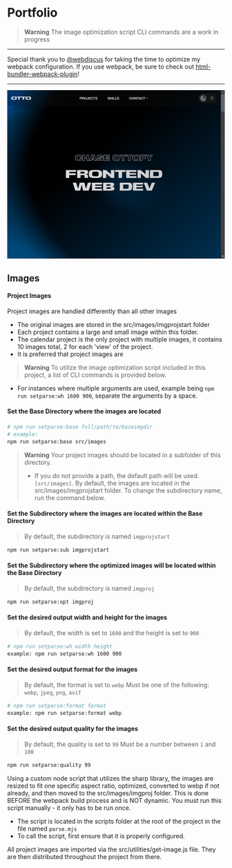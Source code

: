 # Portfolio

> **Warning**
> The image optimization script CLI commands are a work in progress
___

Special thank you to [@webdiscus](https://github.com/webdiscus) for taking the time to optimize my webpack configuration. If you use webpack, be sure to check out [html-bundler-webpack-plugin](https://github.com/webdiscus/html-bundler-webpack-plugin)!

___
![screen](screenshots/perf3.jpg)

## Images

#### Project Images

Project images are handled differently than all other images
- The original images are stored in the src/images/imgprojstart folder
- Each project contains a large and small image within this folder.
- The calendar project is the only project with multiple images, it contains 10 images total, 2 for each 'view' of the project.
- It is preferred that project images are 

> **Warning**
> To utilize the image optimization script included in this project, a list of CLI commands is provided below.
- For instances where multiple arguments are used, example being `npm run setparse:wh 1600 900`, separate the arguments by a space.

#### Set the Base Directory where the images are located
```bash
# npm run setparse:base full/path/to/baseimgdir
# example:
npm run setparse:base src/images
```
> **Warning**
> Your project images should be located in a subfolder of this directory.
> - If you do not provide a path, the default path will be used. `[src/images]`.
> By default, the images are located in the src/images/imgprojstart folder.
> To change the subdirectory name, run the command below.

#### Set the Subdirectory where the images are located within the Base Directory
> By default, the subdirectory is named `imgprojstart`
```bash
npm run setparse:sub imgprojstart
```

#### Set the Subdirectory where the optimized images will be located within the Base Directory
> By default, the subdirectory is named `imgproj`
```bash
npm run setparse:opt imgproj
```

#### Set the desired output width and height for the images
> By default, the width is set to `1600` and the height is set to `900`
```bash
# npm run setparse:wh width height
example: npm run setparse:wh 1600 900
```

#### Set the desired output format for the images
> By default, the format is set to `webp`
> Must be one of the following: `webp`, `jpeg`, `png`, `avif`
```bash
# npm run setparse:format format
example: npm run setparse:format webp
```

#### Set the desired output quality for the images
> By default, the quality is set to `99`
> Must be a number between `1` and `100`
```bash
npm run setparse:quality 99
```

Using a custom node script that utilizes the sharp library, the images are resized to fit one specific aspect ratio, optimized, converted to webp if not already, and then moved to the src/images/imgproj folder. This is done BEFORE the webpack build process and is NOT dynamic. You must run this script manually - it only has to be run once.
- The script is located in the scripts folder at the root of the project in the file named `parse.mjs`
- To call the script, first ensure that it is properly configured.

All project images are imported via the src/utilities/get-image.js file. They are then distributed throughout the project from there.

